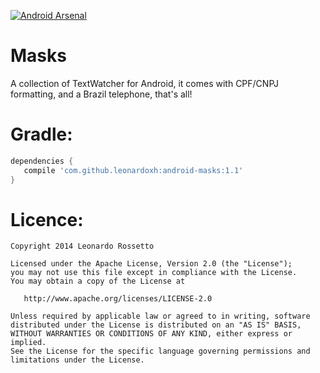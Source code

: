 [![Android Arsenal](https://img.shields.io/badge/Android%20Arsenal-Masks-brightgreen.svg?style=flat)](http://android-arsenal.com/details/1/1708)

Masks
====

A collection of TextWatcher for Android, it comes with CPF/CNPJ formatting, and a Brazil telephone, that's all!

Gradle:
===
```groovy
dependencies {
   compile 'com.github.leonardoxh:android-masks:1.1'
}
```

Licence:
=================
```
Copyright 2014 Leonardo Rossetto

Licensed under the Apache License, Version 2.0 (the "License");
you may not use this file except in compliance with the License.
You may obtain a copy of the License at

   http://www.apache.org/licenses/LICENSE-2.0

Unless required by applicable law or agreed to in writing, software
distributed under the License is distributed on an "AS IS" BASIS,
WITHOUT WARRANTIES OR CONDITIONS OF ANY KIND, either express or implied.
See the License for the specific language governing permissions and
limitations under the License.
```
